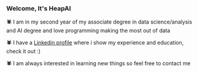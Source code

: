 ### Welcome, It's HeapAI

🕷️ I am in my second year of my associate degree in data science/analysis and AI degree and love programming making the most out of data

🕷️ I have a [Linkedin profile](https://www.linkedin.com/in/yassineelabbassi05/) where i show my experience and education, check it out :)

🕷️ I am always interested in learning new things so feel free to contact me

